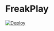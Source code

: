 # FreakPlay

[![Deploy](https://www.herokucdn.com/deploy/button.svg)](https://heroku.com/deploy?template=https://github.com/FREAK-HEAD/FreakPlay)

